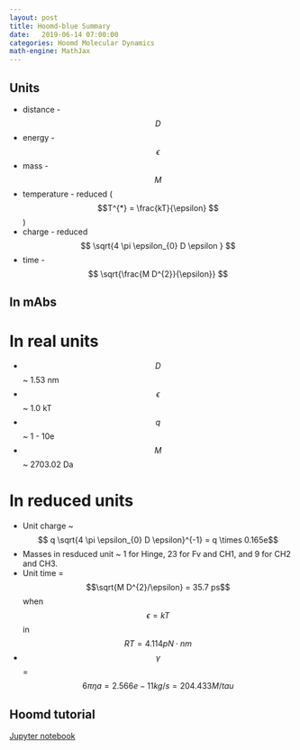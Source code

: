```yaml
---
layout: post
title: Hoomd-blue Summary
date:   2019-06-14 07:00:00
categories: Hoomd Molecular Dynamics
math-engine: MathJax
---
```


<script src="https://cdn.mathjax.org/mathjax/latest/MathJax.js?config=TeX-AMS-MML_HTMLorMML" type="text/javascript">
</script>

## Units ##
* distance - $$D$$
* energy - $$\epsilon$$
* mass - $$M$$
* temperature - reduced ($$T^{*} = \frac{kT}{\epsilon} $$)
* charge - reduced $$ \sqrt{4 \pi \epsilon_{0} D \epsilon } $$
* time - $$ \sqrt{\frac{M D^{2}}{\epsilon}} $$

## In mAbs ##

# In real units #
* $$D$$ ~ 1.53 nm
* $$\epsilon$$ ~ 1.0 kT
* $$q$$ ~ 1 - 10e
* $$M$$ ~ 2703.02 Da

# In reduced units #
* Unit charge ~ $$ q \sqrt{4 \pi \epsilon_{0} D \epsilon}^{-1} = q \times 0.165e$$
* Masses in resduced unit ~ 1 for Hinge, 23 for Fv and CH1, and 9 for CH2 and CH3.
* Unit time = $$\sqrt{M D^{2}/\epsilon} = 35.7 ps$$ when $$\epsilon=kT$$ in $$RT=4.114pN\cdot nm$$
* $$\gamma$$ = $$6 \pi \eta a = 2.566e-11 kg/s = 204.433 M/tau$$

## Hoomd tutorial ##
[Jupyter notebook](https://nbviewer.jupyter.org/github/joaander/hoomd-examples/blob/master/index.ipynb)